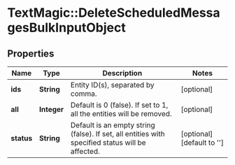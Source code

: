 # TextMagic::DeleteScheduledMessagesBulkInputObject

## Properties
Name | Type | Description | Notes
------------ | ------------- | ------------- | -------------
**ids** | **String** | Entity ID(s), separated by comma. | [optional] 
**all** | **Integer** | Default is 0 (false). If set to 1, all the entities will be removed. | [optional] 
**status** | **String** | Default is an empty string (false). If set, all entities with specified status will be affected. | [optional] [default to &#39;&#39;]


